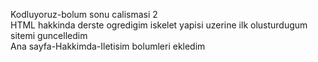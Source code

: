 Kodluyoruz-bolum sonu calismasi 2 <br>
HTML hakkinda derste ogredigim iskelet yapisi uzerine ilk olusturdugum sitemi guncelledim <br>
Ana sayfa-Hakkimda-Iletisim bolumleri ekledim <br>